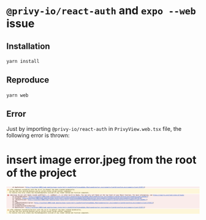 # `@privy-io/react-auth` and `expo --web` issue

## Installation

`yarn install`

## Reproduce

`yarn web`

## Error

Just by importing `@privy-io/react-auth` in `PrivyView.web.tsx` file, the following error is thrown:

# insert image error.jpeg from the root of the project

![Error](./error.jpeg)
